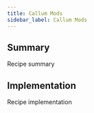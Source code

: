 ```yaml
---
title: Callum Mods
sidebar_label: Callum Mods
---
```


## Summary

Recipe summary

## Implementation

Recipe implementation
